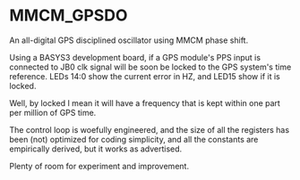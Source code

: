 # MMCM_GPSDO
An all-digital GPS disciplined oscillator using MMCM phase shift. 

Using a BASYS3 development board, if a GPS module's PPS input is 
connected to JB0 clk signal will be soon be locked to the GPS
system's time reference.  LEDs 14:0 show the current error in HZ,
and LED15 show if it is locked.

Well, by locked I mean it will have a frequency that is kept within
one part per million of GPS time.

The control loop is woefully engineered, and the size of all the 
registers has been (not) optimized for coding simplicity, and all
the constants are empirically derived, but it works as advertised.

Plenty of room for experiment and improvement.
